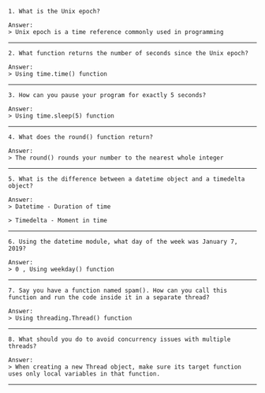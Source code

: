 ```
1. What is the Unix epoch?
```
```
Answer:
> Unix epoch is a time reference commonly used in programming
```
-----------------------------------------------------
```
2. What function returns the number of seconds since the Unix epoch?
```
```
Answer:
> Using time.time() function
```
-----------------------------------------------------
```
3. How can you pause your program for exactly 5 seconds?
```
```
Answer:
> Using time.sleep(5) function
```
-----------------------------------------------------
```
4. What does the round() function return?
```
```
Answer:
> The round() rounds your number to the nearest whole integer
```
-----------------------------------------------------
```
5. What is the difference between a datetime object and a timedelta object?
```
```
Answer:
> Datetime - Duration of time

> Timedelta - Moment in time
```
-----------------------------------------------------
```
6. Using the datetime module, what day of the week was January 7, 2019?
```
```
Answer:
> 0 , Using weekday() function
```
-----------------------------------------------------
```
7. Say you have a function named spam(). How can you call this function and run the code inside it in a separate thread?
```
```
Answer:
> Using threading.Thread() function
```
-----------------------------------------------------
```
8. What should you do to avoid concurrency issues with multiple threads?
```
```
Answer:
> When creating a new Thread object, make sure its target function uses only local variables in that function.
```
-----------------------------------------------------
